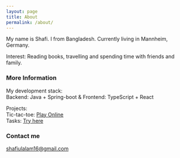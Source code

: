 ```yaml
---
layout: page
title: About
permalink: /about/
---
```


My name is Shafi. I from Bangladesh. Currently living in Mannheim, Germany.

Interest: Reading books, travelling and spending time with friends and family.

### More Information

My development stack:  
Backend: Java + Spring-boot &
Frontend: TypeScript + React

Projects:  
Tic-tac-toe: [Play Online](https://shafalam.github.io/tic-tac-toe)  
Tasks: [Try here](https://shafalam.github.io/tasks)

### Contact me

[shafiulalam16@gmail.com](mailto:shafiulalam16@gmail.com)

